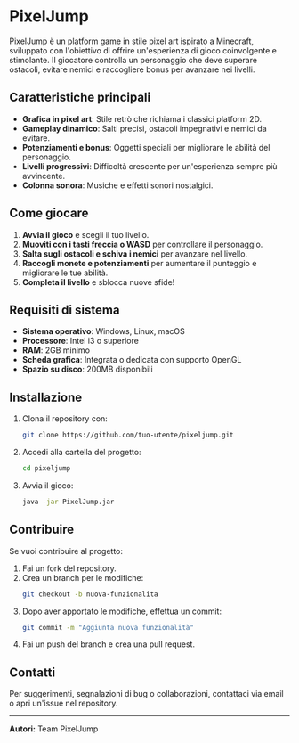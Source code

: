 # PixelJump

PixelJump è un platform game in stile pixel art ispirato a Minecraft, sviluppato con l'obiettivo di offrire un'esperienza di gioco coinvolgente e stimolante. Il giocatore controlla un personaggio che deve superare ostacoli, evitare nemici e raccogliere bonus per avanzare nei livelli.

## Caratteristiche principali
- **Grafica in pixel art**: Stile retrò che richiama i classici platform 2D.
- **Gameplay dinamico**: Salti precisi, ostacoli impegnativi e nemici da evitare.
- **Potenziamenti e bonus**: Oggetti speciali per migliorare le abilità del personaggio.
- **Livelli progressivi**: Difficoltà crescente per un'esperienza sempre più avvincente.
- **Colonna sonora**: Musiche e effetti sonori nostalgici.

## Come giocare
1. **Avvia il gioco** e scegli il tuo livello.
2. **Muoviti con i tasti freccia o WASD** per controllare il personaggio.
3. **Salta sugli ostacoli e schiva i nemici** per avanzare nel livello.
4. **Raccogli monete e potenziamenti** per aumentare il punteggio e migliorare le tue abilità.
5. **Completa il livello** e sblocca nuove sfide!

## Requisiti di sistema
- **Sistema operativo**: Windows, Linux, macOS
- **Processore**: Intel i3 o superiore
- **RAM**: 2GB  minimo
- **Scheda grafica**: Integrata o dedicata con supporto OpenGL
- **Spazio su disco**: 200MB disponibili

## Installazione
1. Clona il repository con:
   ```sh
   git clone https://github.com/tuo-utente/pixeljump.git
   ```
2. Accedi alla cartella del progetto:
   ```sh
   cd pixeljump
   ```
3. Avvia il gioco:
   ```sh
   java -jar PixelJump.jar
   ```

## Contribuire
Se vuoi contribuire al progetto:
1. Fai un fork del repository.
2. Crea un branch per le modifiche:
   ```sh
   git checkout -b nuova-funzionalita
   ```
3. Dopo aver apportato le modifiche, effettua un commit:
   ```sh
   git commit -m "Aggiunta nuova funzionalità"
   ```
4. Fai un push del branch e crea una pull request.

## Contatti
Per suggerimenti, segnalazioni di bug o collaborazioni, contattaci via email o apri un'issue nel repository.

---
**Autori:** Team PixelJump

